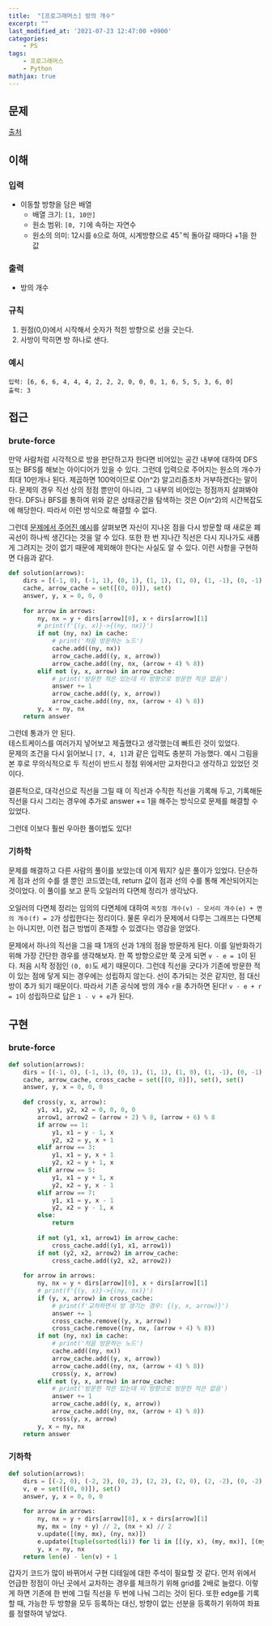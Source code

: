 ```yaml
---
title:  "[프로그래머스] 방의 개수"
excerpt: ""
last_modified_at: '2021-07-23 12:47:00 +0900'
categories:
    - PS
tags:
    - 프로그래머스
    - Python
mathjax: true
---
```

## 문제
[출처](https://programmers.co.kr/learn/courses/30/lessons/49190)

## 이해
### 입력 
* 이동할 방향을 담은 배열
    * 배열 크기: ```[1, 10만]```
    * 원소 범위: ```[0, 7]```에 속하는 자연수
    * 원소의 의미: 12시를 ```0```으로 하여, 시계방향으로 $45^\circ$씩 돌아갈 때마다 +1을 한 값

### 출력 
* 방의 개수

### 규칙
1. 원점(0,0)에서 시작해서 숫자가 적힌 방향으로 선을 긋는다.
2. 사방이 막히면 방 하나로 샌다.

### 예시
```
입력: [6, 6, 6, 4, 4, 4, 2, 2, 2, 0, 0, 0, 1, 6, 5, 5, 3, 6, 0]
출력: 3
```

## 접근
### brute-force
만약 사람처럼 시각적으로 방을 판단하고자 한다면 비어있는 공간 내부에 대하여 DFS 또는 BFS를 해보는 아이디어가 있을 수 있다. 그런데 입력으로 주어지는 원소의 개수가 최대 10만개나 된다. 제곱하면 100억이므로 O(n^2) 알고리즘조차 거부하겠다는 말이다. 문제의 경우 직선 상의 정점 뿐만이 아니라, 그 내부의 비어있는 정점까지 살펴봐야 한다. DFS나 BFS를 통하여 위와 같은 상태공간을 탐색하는 것은 O(n^2)의 시간복잡도에 해당한다. 따라서 이런 방식으로 해결할 수 없다.

그런데 [문제에서 주어진 예시](https://programmers.co.kr/learn/courses/30/lessons/49190)를 살펴보면 자신이 지나온 점을 다시 방문할 때 새로운 폐곡선이 하나씩 생긴다는 것을 알 수 있다. 또한 한 번 지나간 직선은 다시 지나가도 새롭게 그려지는 것이 없기 때문에 제외해야 한다는 사실도 알 수 있다.
이런 사항을 구현하면 다음과 같다.

```python
def solution(arrows):
    dirs = [(-1, 0), (-1, 1), (0, 1), (1, 1), (1, 0), (1, -1), (0, -1), (-1, -1)]
    cache, arrow_cache = set([(0, 0)]), set()
    answer, y, x = 0, 0, 0
        
    for arrow in arrows:
        ny, nx = y + dirs[arrow][0], x + dirs[arrow][1]
        # print(f'{(y, x)}->{(ny, nx)}')
        if not (ny, nx) in cache:
            # print('처음 방문하는 노드')
            cache.add((ny, nx))
            arrow_cache.add((y, x, arrow))
            arrow_cache.add((ny, nx, (arrow + 4) % 8))
        elif not (y, x, arrow) in arrow_cache:
            # print('방문한 적은 있는데 이 방향으로 방문한 적은 없음')
            answer += 1
            arrow_cache.add((y, x, arrow))
            arrow_cache.add((ny, nx, (arrow + 4) % 8))
        y, x = ny, nx
    return answer
```

그런데 통과가 안 된다.\
테스트케이스를 여러가지 넣어보고 제출했다고 생각했는데 빠트린 것이 있었다.\
문제의 조건을 다시 읽어보니 ```[7, 4, 1]```과 같은 입력도 충분히 가능했다. 예시 그림을 본 후로 무의식적으로 두 직선이 반드시 정점 위에서만 교차한다고 생각하고 있었던 것이다.

결론적으로, 대각선으로 직선을 그릴 때 이 직선과 수직한 직선을 기록해 두고, 기록해둔 직선을 다시 그리는 경우에 추가로 answer += 1을 해주는 방식으로 문제를 해결할 수 있었다.

그런데 이보다 훨씬 우아한 풀이법도 있다!

### 기하학
문제를 해결하고 다른 사람의 풀이를 보았는데 이게 뭐지? 싶은 풀이가 있었다. 단순하게 점과 선의 수를 셀 뿐인 코드였는데, return 값이 점과 선의 수를 통해 계산되어지는 것이었다. 이 풀이를 보고 문득 오일러의 다면체 정리가 생각났다.

오일러의 다면체 정리는 임의의 다면체에 대하여 ```꼭짓점 개수(v) - 모서리 개수(e) + 면의 개수(f) = 2```가 성립한다는 정리이다. 물론 우리가 문제에서 다루는 그래프는 다면체는 아니지만, 이런 접근 방법이 존재할 수 있겠다는 영감을 얻었다.

문제에서 하나의 직선을 그을 때 1개의 선과 1개의 점을 방문하게 된다. 이를 일반화하기 위해 가장 간단한 경우를 생각해보자. 한 쪽 방향으로만 쭉 긋게 되면 ```v - e = 1```이 된다. 처음 시작 정점인 ```(0, 0)```도 세기 때문이다. 그런데 직선을 긋다가 기존에 방문한 적이 있는 점에 닿게 되는 경우에는 성립하지 않는다. 선이 추가되는 것은 같지만, 점 대신 방이 추가 되기 때문이다. 따라서 기존 공식에 방의 개수 ```r```을 추가하면 된다! ```v - e + r = 1```이 성립하므로 답은 ```1 - v + e```가 된다.

## 구현
### brute-force
```python
def solution(arrows):
    dirs = [(-1, 0), (-1, 1), (0, 1), (1, 1), (1, 0), (1, -1), (0, -1), (-1, -1)]
    cache, arrow_cache, cross_cache = set([(0, 0)]), set(), set()
    answer, y, x = 0, 0, 0
    
    def cross(y, x, arrow):
        y1, x1, y2, x2 = 0, 0, 0, 0
        arrow1, arrow2 = (arrow + 2) % 8, (arrow + 6) % 8
        if arrow == 1:
            y1, x1 = y - 1, x
            y2, x2 = y, x + 1
        elif arrow == 3:
            y1, x1 = y, x + 1
            y2, x2 = y + 1, x
        elif arrow == 5:
            y1, x1 = y + 1, x
            y2, x2 = y, x - 1
        elif arrow == 7:
            y1, x1 = y, x - 1
            y2, x2 = y - 1, x
        else:
            return
        
        if not (y1, x1, arrow1) in arrow_cache:
            cross_cache.add((y1, x1, arrow1))
        if not (y2, x2, arrow2) in arrow_cache:
            cross_cache.add((y2, x2, arrow2))
        
    for arrow in arrows:
        ny, nx = y + dirs[arrow][0], x + dirs[arrow][1]
        # print(f'{(y, x)}->{(ny, nx)}')
        if (y, x, arrow) in cross_cache:
            # print(f'교차하면서 방 생기는 경우: {(y, x, arrow)}')
            answer += 1
            cross_cache.remove((y, x, arrow))
            cross_cache.remove((ny, nx, (arrow + 4) % 8))
        if not (ny, nx) in cache:
            # print('처음 방문하는 노드')
            cache.add((ny, nx))
            arrow_cache.add((y, x, arrow))
            arrow_cache.add((ny, nx, (arrow + 4) % 8))
            cross(y, x, arrow)
        elif not (y, x, arrow) in arrow_cache:
            # print('방문한 적은 있는데 이 방향으로 방문한 적은 없음')
            answer += 1
            arrow_cache.add((y, x, arrow))
            arrow_cache.add((ny, nx, (arrow + 4) % 8))
            cross(y, x, arrow)
        y, x = ny, nx
    return answer
```
### 기하학
```python
def solution(arrows):
    dirs = [(-2, 0), (-2, 2), (0, 2), (2, 2), (2, 0), (2, -2), (0, -2), (-2, -2)]
    v, e = set([(0, 0)]), set()
    answer, y, x = 0, 0, 0
        
    for arrow in arrows:
        ny, nx = y + dirs[arrow][0], x + dirs[arrow][1]
        my, mx = (ny + y) // 2, (nx + x) // 2
        v.update([(my, mx), (ny, nx)])
        e.update([tuple(sorted(li)) for li in [[(y, x), (my, mx)], [(my, mx), (ny, nx)]]])
        y, x = ny, nx
    return len(e) - len(v) + 1
```

갑자기 코드가 많이 바뀌어서 구현 디테일에 대한 주석이 필요할 것 같다. 먼저 위에서 언급한 정점이 아닌 곳에서 교차하는 경우를 체크하기 위해 grid를 2배로 늘렸다. 이렇게 하면 기존에 한 번에 그릴 직선을 두 번에 나눠 그리는 것이 된다. 또한 edge를 기록할 때, 가능한 두 방향을 모두 등록하는 대신, 방향이 없는 선분을 등록하기 위하여 좌표를 정렬하여 넣었다.